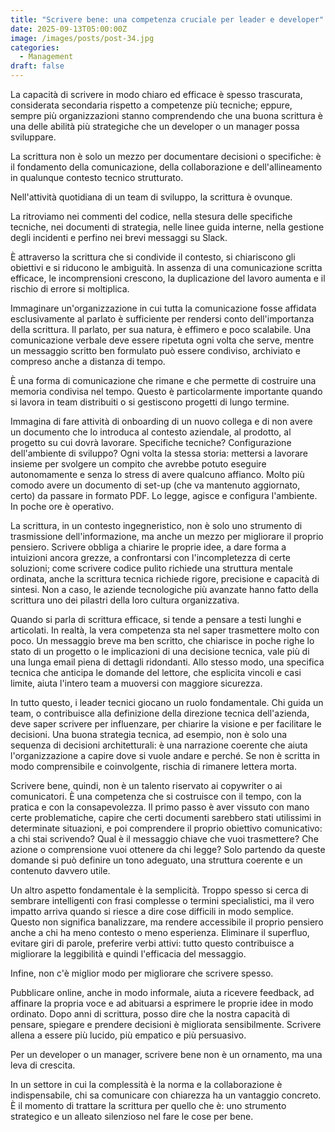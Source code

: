 ```yaml
---
title: "Scrivere bene: una competenza cruciale per leader e developer"
date: 2025-09-13T05:00:00Z
image: /images/posts/post-34.jpg
categories: 
  - Management
draft: false
---
```

La capacità di scrivere in modo chiaro ed efficace è spesso trascurata, considerata secondaria rispetto a competenze più tecniche; eppure, sempre più organizzazioni stanno comprendendo che una buona scrittura è una delle abilità più strategiche che un developer o un manager possa sviluppare.

La scrittura non è solo un mezzo per documentare decisioni o specifiche: è il fondamento della comunicazione, della collaborazione e dell'allineamento in qualunque contesto tecnico strutturato.

Nell'attività quotidiana di un team di sviluppo, la scrittura è ovunque.

La ritroviamo nei commenti del codice, nella stesura delle specifiche tecniche, nei documenti di strategia, nelle linee guida interne, nella gestione degli incidenti e perfino nei brevi messaggi su Slack.

È attraverso la scrittura che si condivide il contesto, si chiariscono gli obiettivi e si riducono le ambiguità. In assenza di una comunicazione scritta efficace, le incomprensioni crescono, la duplicazione del lavoro aumenta e il rischio di errore si moltiplica.

Immaginare un'organizzazione in cui tutta la comunicazione fosse affidata esclusivamente al parlato è sufficiente per rendersi conto dell'importanza della scrittura. Il parlato, per sua natura, è effimero e poco scalabile. Una comunicazione verbale deve essere ripetuta ogni volta che serve, mentre un messaggio scritto ben formulato può essere condiviso, archiviato e compreso anche a distanza di tempo.

È una forma di comunicazione che rimane e che permette di costruire una memoria condivisa nel tempo. Questo è particolarmente importante quando si lavora in team distribuiti o si gestiscono progetti di lungo termine.

Immagina di fare attività di onboarding di un nuovo collega e di non avere un documento che lo introduca al contesto aziendale, al prodotto, al progetto su cui dovrà lavorare. Specifiche tecniche? Configurazione dell'ambiente di sviluppo? Ogni volta la stessa storia: mettersi a lavorare insieme per svolgere un compito che avrebbe potuto eseguire autonomamente e senza lo stress di avere qualcuno affianco. Molto più comodo avere un documento di set-up (che va mantenuto aggiornato, certo) da passare in formato PDF. Lo legge, agisce e configura l'ambiente. In poche ore è operativo.

La scrittura, in un contesto ingegneristico, non è solo uno strumento di trasmissione dell'informazione, ma anche un mezzo per migliorare il proprio pensiero. Scrivere obbliga a chiarire le proprie idee, a dare forma a intuizioni ancora grezze, a confrontarsi con l'incompletezza di certe soluzioni; come scrivere codice pulito richiede una struttura mentale ordinata, anche la scrittura tecnica richiede rigore, precisione e capacità di sintesi. Non a caso, le aziende tecnologiche più avanzate hanno fatto della scrittura uno dei pilastri della loro cultura organizzativa.

Quando si parla di scrittura efficace, si tende a pensare a testi lunghi e articolati. In realtà, la vera competenza sta nel saper trasmettere molto con poco. Un messaggio breve ma ben scritto, che chiarisce in poche righe lo stato di un progetto o le implicazioni di una decisione tecnica, vale più di una lunga email piena di dettagli ridondanti. Allo stesso modo, una specifica tecnica che anticipa le domande del lettore, che esplicita vincoli e casi limite, aiuta l'intero team a muoversi con maggiore sicurezza.

In tutto questo, i leader tecnici giocano un ruolo fondamentale. Chi guida un team, o contribuisce alla definizione della direzione tecnica dell'azienda, deve saper scrivere per influenzare, per chiarire la visione e per facilitare le decisioni. Una buona strategia tecnica, ad esempio, non è solo una sequenza di decisioni architetturali: è una narrazione coerente che aiuta l'organizzazione a capire dove si vuole andare e perché. Se non è scritta in modo comprensibile e coinvolgente, rischia di rimanere lettera morta.

Scrivere bene, quindi, non è un talento riservato ai copywriter o ai comunicatori. È una competenza che si costruisce con il tempo, con la pratica e con la consapevolezza. Il primo passo è aver vissuto con mano certe problematiche, capire che certi documenti sarebbero stati utilissimi in determinate situazioni, e poi comprendere il proprio obiettivo comunicativo: a chi stai scrivendo? Qual è il messaggio chiave che vuoi trasmettere? Che azione o comprensione vuoi ottenere da chi legge? Solo partendo da queste domande si può definire un tono adeguato, una struttura coerente e un contenuto davvero utile.

Un altro aspetto fondamentale è la semplicità. Troppo spesso si cerca di sembrare intelligenti con frasi complesse o termini specialistici, ma il vero impatto arriva quando si riesce a dire cose difficili in modo semplice. Questo non significa banalizzare, ma rendere accessibile il proprio pensiero anche a chi ha meno contesto o meno esperienza. Eliminare il superfluo, evitare giri di parole, preferire verbi attivi: tutto questo contribuisce a migliorare la leggibilità e quindi l'efficacia del messaggio.

Infine, non c'è miglior modo per migliorare che scrivere spesso.

Pubblicare online, anche in modo informale, aiuta a ricevere feedback, ad affinare la propria voce e ad abituarsi a esprimere le proprie idee in modo ordinato. Dopo anni di scrittura, posso dire che la nostra capacità di pensare, spiegare e prendere decisioni è migliorata sensibilmente. Scrivere allena a essere più lucido, più empatico e più persuasivo.

Per un developer o un manager, scrivere bene non è un ornamento, ma una leva di crescita.

In un settore in cui la complessità è la norma e la collaborazione è indispensabile, chi sa comunicare con chiarezza ha un vantaggio concreto. È il momento di trattare la scrittura per quello che è: uno strumento strategico e un alleato silenzioso nel fare le cose per bene.

